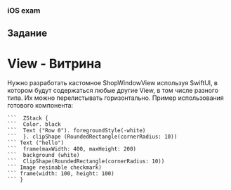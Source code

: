 ### iOS exam

## Задание 
# View - Витрина 
Нужно разработать кастомное ShopWindowView используя SwiftUl, в котором будут содержаться любые другие View, в том числе разного типа. Их можно перелистывать горизонтально. Пример
использования готового компонента:

``` ShopWindowView 1
```  ZStack {
```  Color. black
```  Text ("Row 0"). foregroundStyle(-white)
```  }. clipShape (RoundedRectangle(cornerRadius: 10))
``` Text ("hello")
```  frame(maxWidth: 400, maxHeight: 200)
```  background (white)
```  ClipShape(RoundedRectangle(cornerRadius: 10))
``` Image resinable checkmark)
``` frame(width: 100, height: 100)
``` }
